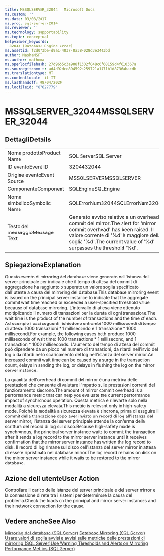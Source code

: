 ```yaml
---
title: MSSQLSERVER_32044 | Microsoft Docs
ms.custom: ''
ms.date: 03/08/2017
ms.prod: sql-server-2014
ms.reviewer: ''
ms.technology: supportability
ms.topic: conceptual
helpviewer_keywords:
- 32044 (Database Engine error)
ms.assetid: f2d073be-d9a1-4837-8a38-028d3e3403bd
author: MashaMSFT
ms.author: mathoma
ms.openlocfilehash: 27d9655c3a908f1302f048c6f68159d4f610367a
ms.sourcegitcommit: ad4d92dce894592a259721a1571b1d8736abacdb
ms.translationtype: MT
ms.contentlocale: it-IT
ms.lasthandoff: 08/04/2020
ms.locfileid: "87627779"
---
```

# <a name="mssqlserver_32044"></a><span data-ttu-id="67291-102">MSSQLSERVER_32044</span><span class="sxs-lookup"><span data-stu-id="67291-102">MSSQLSERVER_32044</span></span>
    
## <a name="details"></a><span data-ttu-id="67291-103">Dettagli</span><span class="sxs-lookup"><span data-stu-id="67291-103">Details</span></span>  
  
|||  
|-|-|  
|<span data-ttu-id="67291-104">Nome prodotto</span><span class="sxs-lookup"><span data-stu-id="67291-104">Product Name</span></span>|<span data-ttu-id="67291-105">SQL Server</span><span class="sxs-lookup"><span data-stu-id="67291-105">SQL Server</span></span>|  
|<span data-ttu-id="67291-106">ID evento</span><span class="sxs-lookup"><span data-stu-id="67291-106">Event ID</span></span>|<span data-ttu-id="67291-107">32044</span><span class="sxs-lookup"><span data-stu-id="67291-107">32044</span></span>|  
|<span data-ttu-id="67291-108">Origine evento</span><span class="sxs-lookup"><span data-stu-id="67291-108">Event Source</span></span>|<span data-ttu-id="67291-109">MSSQLSERVER</span><span class="sxs-lookup"><span data-stu-id="67291-109">MSSQLSERVER</span></span>|  
|<span data-ttu-id="67291-110">Componente</span><span class="sxs-lookup"><span data-stu-id="67291-110">Component</span></span>|<span data-ttu-id="67291-111">SQLEngine</span><span class="sxs-lookup"><span data-stu-id="67291-111">SQLEngine</span></span>|  
|<span data-ttu-id="67291-112">Nome simbolico</span><span class="sxs-lookup"><span data-stu-id="67291-112">Symbolic Name</span></span>|<span data-ttu-id="67291-113">SQLErrorNum32044</span><span class="sxs-lookup"><span data-stu-id="67291-113">SQLErrorNum32044</span></span>|  
|<span data-ttu-id="67291-114">Testo del messaggio</span><span class="sxs-lookup"><span data-stu-id="67291-114">Message Text</span></span>|<span data-ttu-id="67291-115">Generato avviso relativo a un overhead di commit del mirror.</span><span class="sxs-lookup"><span data-stu-id="67291-115">The alert for 'mirror commit overhead' has been raised.</span></span> <span data-ttu-id="67291-116">Il valore corrente di '%d' è maggiore della soglia '%d'.</span><span class="sxs-lookup"><span data-stu-id="67291-116">The current value of '%d' surpasses the threshold '%d'.</span></span>|  
  
## <a name="explanation"></a><span data-ttu-id="67291-117">Spiegazione</span><span class="sxs-lookup"><span data-stu-id="67291-117">Explanation</span></span>  
 <span data-ttu-id="67291-118">Questo evento di mirroring del database viene generato nell'istanza del server principale per indicare che il tempo di attesa del commit di aggregazione ha raggiunto o superato un valore soglia specificato dall'utente a causa del mirroring del database.</span><span class="sxs-lookup"><span data-stu-id="67291-118">This database mirroring event is issued on the principal server instance to indicate that the aggregate commit wait time reached or exceeded a user-specified threshold value because of database mirroring.</span></span> <span data-ttu-id="67291-119">L'intervallo di attesa viene ottenuto moltiplicando il numero di transazioni per la durata di ogni transazione.</span><span class="sxs-lookup"><span data-stu-id="67291-119">The wait time is the product of the number of transactions and the time of each.</span></span> <span data-ttu-id="67291-120">Ad esempio i casi seguenti richiedono entrambi 1000 millisecondi di tempo di attesa: 1000 transazioni \* 1 millisecondo e 1 transazione \* 1000 millisecondi.</span><span class="sxs-lookup"><span data-stu-id="67291-120">For example, the following cases both produce 1000 milliseconds of wait time: 1000 transactions \* 1 millisecond, and 1 transaction \* 1000 milliseconds.</span></span> <span data-ttu-id="67291-121">L'aumento del tempo di attesa del commit può dipendere da un picco nel numero di transazioni, da ritardi nell'invio del log o da ritardi nello scaricamento del log nell'istanza del server mirror.</span><span class="sxs-lookup"><span data-stu-id="67291-121">An increased commit wait time can be caused by a surge in the transaction count, delays in sending the log, or delays in flushing the log on the mirror server instance.</span></span>  
  
 <span data-ttu-id="67291-122">La quantità dell'overhead di commit del mirror è una metrica delle prestazioni che consente di valutare l'impatto sulle prestazioni correnti del funzionamento sincrono.</span><span class="sxs-lookup"><span data-stu-id="67291-122">The amount of mirror commit overhead is a performance metric that can help you evaluate the current performance impact of synchronous operation.</span></span> <span data-ttu-id="67291-123">Questa metrica è rilevante solo nella modalità a sicurezza elevata.</span><span class="sxs-lookup"><span data-stu-id="67291-123">This metric is relevant only in high-safety mode.</span></span> <span data-ttu-id="67291-124">Poiché la modalità a sicurezza elevata è sincrona, prima di eseguire il commit della transazione dopo aver inviato un record di log all'istanza del server mirror, l'istanza del server principale attende la conferma della scrittura del record di log sul disco.</span><span class="sxs-lookup"><span data-stu-id="67291-124">Because high-safety mode is synchronous, the principal server instance waits to commit the transaction after it sends a log record to the mirror server instance until it receives confirmation that the mirror server instance has written the log record to disk.</span></span> <span data-ttu-id="67291-125">Il record di log rimane sul disco dell'istanza del server mirror in attesa di essere ripristinato nel database mirror.</span><span class="sxs-lookup"><span data-stu-id="67291-125">The log record remains on disk on the mirror server instance while it waits to be restored to the mirror database.</span></span>  
  
## <a name="user-action"></a><span data-ttu-id="67291-126">Azione dell'utente</span><span class="sxs-lookup"><span data-stu-id="67291-126">User Action</span></span>  
 <span data-ttu-id="67291-127">Controllare il carico delle istanze del server principale e del server mirror e la connessione di rete tra i sistemi per determinare la causa del problema.</span><span class="sxs-lookup"><span data-stu-id="67291-127">Check the loads on the principal and mirror server instances and their network connection for the cause.</span></span>  
  
## <a name="see-also"></a><span data-ttu-id="67291-128">Vedere anche</span><span class="sxs-lookup"><span data-stu-id="67291-128">See Also</span></span>  
 <span data-ttu-id="67291-129">[Mirroring del database &#40;SQL Server&#41;](../../database-engine/database-mirroring/database-mirroring-sql-server.md) </span><span class="sxs-lookup"><span data-stu-id="67291-129">[Database Mirroring &#40;SQL Server&#41;](../../database-engine/database-mirroring/database-mirroring-sql-server.md) </span></span>  
 [<span data-ttu-id="67291-130">Usare valori di soglia avvisi e avvisi sulle metriche delle prestazioni di mirroring &#40;SQL Server&#41;</span><span class="sxs-lookup"><span data-stu-id="67291-130">Use Warning Thresholds and Alerts on Mirroring Performance Metrics &#40;SQL Server&#41;</span></span>](../../database-engine/database-mirroring/use-warning-thresholds-and-alerts-on-mirroring-performance-metrics-sql-server.md)  
  
  
